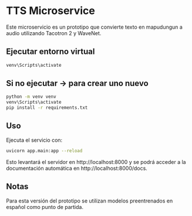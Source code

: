 # TTS Microservice

Este microservicio es un prototipo que convierte texto en mapudungun a audio utilizando Tacotron 2 y WaveNet.

## Ejecutar entorno virtual

```bash
venv\Scripts\activate
```

## Si no ejecutar -> para crear uno nuevo

```bash
python -m venv venv
venv\Scripts\activate
pip install -r requirements.txt
```

## Uso
Ejecuta el servicio con:

```bash
uvicorn app.main:app --reload
```
Esto levantará el servidor en http://localhost:8000 y se podrá acceder a la documentación automática en http://localhost:8000/docs.

## Notas

Para esta versión del prototipo se utilizan modelos preentrenados en español como punto de partida.